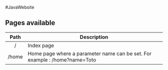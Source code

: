 #JavaWebsite

## Pages available

| **Path** | Description |
|:--------:|-------------|
| / | Index page |
| /home | Home page where a parameter name can be set. For example : /home?name=Toto |
